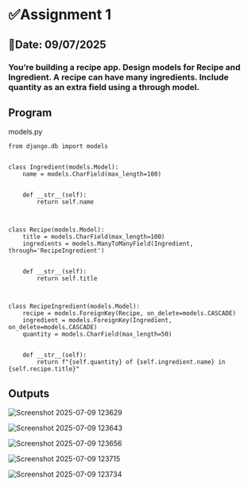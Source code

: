 #  ✅Assignment 1

## 📅Date: 09/07/2025

### You’re building a recipe app. Design models for Recipe and Ingredient. A recipe can have many ingredients. Include quantity as an extra field using a through model.

## Program

 models.py

 ```
from django.db import models


class Ingredient(models.Model):
    name = models.CharField(max_length=100)


    def __str__(self):
        return self.name



class Recipe(models.Model):
    title = models.CharField(max_length=100)
    ingredients = models.ManyToManyField(Ingredient, through='RecipeIngredient')


    def __str__(self):
        return self.title



class RecipeIngredient(models.Model):
    recipe = models.ForeignKey(Recipe, on_delete=models.CASCADE)
    ingredient = models.ForeignKey(Ingredient, on_delete=models.CASCADE)
    quantity = models.CharField(max_length=50)


    def __str__(self):
        return f"{self.quantity} of {self.ingredient.name} in {self.recipe.title}"

```
## Outputs

![Screenshot 2025-07-09 123629](https://github.com/user-attachments/assets/3969cf70-a8cd-4b88-8b75-6986b6027a70)

![Screenshot 2025-07-09 123643](https://github.com/user-attachments/assets/6bd06085-27cf-4a48-91f1-9fe04d5bee11)

![Screenshot 2025-07-09 123656](https://github.com/user-attachments/assets/5ec91f3e-8640-42a7-9c2e-f560f5e1c5c1)

![Screenshot 2025-07-09 123715](https://github.com/user-attachments/assets/0b9e153e-fac3-4168-a161-2b5f7aa4df40)

![Screenshot 2025-07-09 123734](https://github.com/user-attachments/assets/a8d6d886-5388-46e8-b587-5d722526ba3d)


